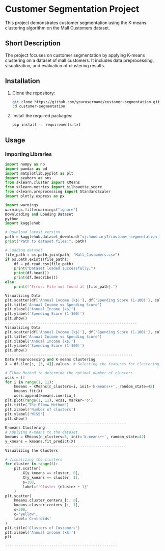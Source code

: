 # Customer Segmentation Project

This project demonstrates customer segmentation using the K-means clustering algorithm on the Mall Customers dataset.

## Short Description

The project focuses on customer segmentation by applying K-means clustering on a dataset of mall customers. It includes data preprocessing, visualization, and evaluation of clustering results.

## Installation

1. Clone the repository:
    ```bash
    git clone https://github.com/yourusername/customer-segmentation.git
    cd customer-segmentation
    ```

2. Install the required packages:
    ```bash
    pip install -r requirements.txt
    ```

## Usage

### Importing Libraries
```python
import numpy as np
import pandas as pd
import matplotlib.pyplot as plt
import seaborn as sns
from sklearn.cluster import KMeans
from sklearn.metrics import silhouette_score
from sklearn.preprocessing import StandardScaler
import plotly.express as px

import warnings
warnings.filterwarnings("ignore")
Downloading and Loading Dataset
python
import kagglehub

# Download latest version
path = kagglehub.dataset_download("vjchoudhary7/customer-segmentation-tutorial-in-python")
print("Path to dataset files:", path)

# Loading dataset
file_path = os.path.join(path, "Mall_Customers.csv")
if os.path.exists(file_path):
    df = pd.read_csv(file_path)
    print("Dataset loaded successfully.")
    print(df.head())
    print(df.describe())
else:
    print(f"Error: File not found at {file_path}.")

Visualizing Data
plt.scatter(df['Annual Income (k$)'], df['Spending Score (1-100)'], color='green')
plt.title('Annual Income vs Spending Score')
plt.xlabel('Annual Income (k$)')
plt.ylabel('Spending Score (1-100)')
plt.show()
------------------------------------------------------------
Visualizing Data
plt.scatter(df['Annual Income (k$)'], df['Spending Score (1-100)'], color='green')
plt.title('Annual Income vs Spending Score')
plt.xlabel('Annual Income (k$)')
plt.ylabel('Spending Score (1-100)')
plt.show()
----------------------------------------------------------
Data Preprocessing and K-means Clustering
X = df.iloc[:, [3, 4]].values  # Selecting the features for clustering

# Elbow Method to determine the optimal number of clusters
wcss = []
for i in range(1, 11):
    kmeans = KMeans(n_clusters=i, init='k-means++', random_state=42)
    kmeans.fit(X)
    wcss.append(kmeans.inertia_)
plt.plot(range(1, 11), wcss, marker='o')
plt.title('The Elbow Method')
plt.xlabel('Number of clusters')
plt.ylabel('WCSS')
plt.show()
-------------------------------------------------------
K-means Clustering
# Applying K-means to the dataset
kmeans = KMeans(n_clusters=5, init='k-means++', random_state=42)
y_kmeans = kmeans.fit_predict(X)
-------------------------------------------------------
Visualizing the Clusters

# Visualizing the clusters
for cluster in range(5):  
    plt.scatter(
        X[y_kmeans == cluster, 0], 
        X[y_kmeans == cluster, 1], 
        s=100, 
        label=f'Cluster {cluster + 1}'
    )
plt.scatter(
    kmeans.cluster_centers_[:, 0], 
    kmeans.cluster_centers_[:, 1], 
    s=300, 
    c='yellow', 
    label='Centroids'
)
plt.title('Clusters of Customers')
plt.xlabel('Annual Income (k$)')
plt

---------------------------------------------------


